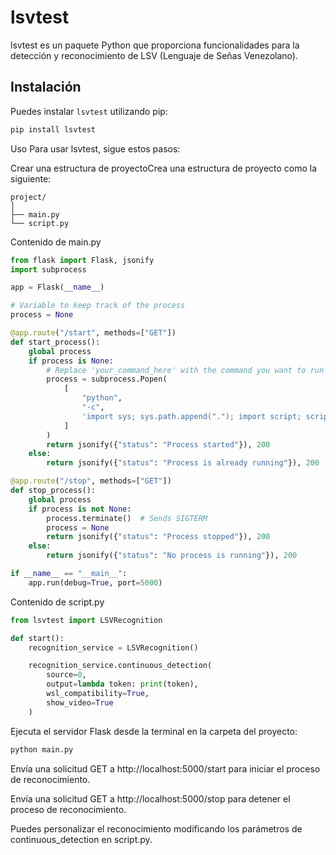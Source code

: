 # lsvtest

lsvtest es un paquete Python que proporciona funcionalidades para la detección y reconocimiento de LSV (Lenguaje de Señas Venezolano).

## Instalación

Puedes instalar `lsvtest` utilizando pip:

```bash
pip install lsvtest
```

Uso
Para usar lsvtest, sigue estos pasos:

Crear una estructura de proyectoCrea una estructura de proyecto como la siguiente:

```
project/
│
├── main.py
└── script.py
```

Contenido de main.py

```python
from flask import Flask, jsonify
import subprocess

app = Flask(__name__)

# Variable to keep track of the process
process = None

@app.route("/start", methods=["GET"])
def start_process():
    global process
    if process is None:
        # Replace 'your_command_here' with the command you want to run
        process = subprocess.Popen(
            [
                "python",
                "-c",
                'import sys; sys.path.append("."); import script; script.start()',
            ]
        )
        return jsonify({"status": "Process started"}), 200
    else:
        return jsonify({"status": "Process is already running"}), 200

@app.route("/stop", methods=["GET"])
def stop_process():
    global process
    if process is not None:
        process.terminate()  # Sends SIGTERM
        process = None
        return jsonify({"status": "Process stopped"}), 200
    else:
        return jsonify({"status": "No process is running"}), 200

if __name__ == "__main__":
    app.run(debug=True, port=5000)
```

Contenido de script.py

```python
from lsvtest import LSVRecognition

def start():
    recognition_service = LSVRecognition()

    recognition_service.continuous_detection(
        source=0, 
        output=lambda token: print(token), 
        wsl_compatibility=True, 
        show_video=True
    )
```

Ejecuta el servidor Flask desde la terminal en la carpeta del proyecto:
```bash
python main.py
```

Envía una solicitud GET a http://localhost:5000/start para iniciar el proceso de reconocimiento.

Envía una solicitud GET a http://localhost:5000/stop para detener el proceso de reconocimiento.

Puedes personalizar el reconocimiento modificando los parámetros de continuous_detection en script.py.